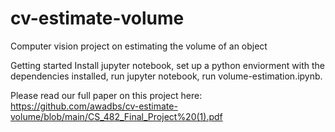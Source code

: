 # cv-estimate-volume
Computer vision project on estimating the volume of an object

Getting started
Install jupyter notebook, set up a python enviorment with the dependencies installed, run jupyter notebook, run volume-estimation.ipynb.

Please read our full paper on this project here:
https://github.com/awadbs/cv-estimate-volume/blob/main/CS_482_Final_Project%20(1).pdf
